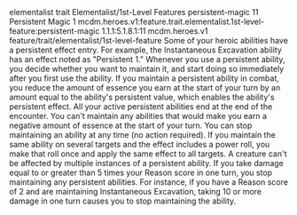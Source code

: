 <ability>
  <metadata>
    <class>elementalist</class>
    <feature_type>trait</feature_type>
    <file_dpath>Elementalist/1st-Level Features</file_dpath>
    <item_id>persistent-magic</item_id>
    <item_index>11</item_index>
    <item_name>Persistent Magic</item_name>
    <level>1</level>
    <scc>mcdm.heroes.v1:feature.trait.elementalist.1st-level-feature:persistent-magic</scc>
    <scdc>1.1.1:5.1.8.1:11</scdc>
    <source>mcdm.heroes.v1</source>
    <type>feature/trait/elementalist/1st-level-feature</type>
  </metadata>
  <effects>
    <effect type="mundane">Some of your heroic abilities have a persistent effect entry. For example, the Instantaneous Excavation ability has an effect noted as &quot;Persistent 1.&quot; Whenever you use a persistent ability, you decide whether you want to maintain it, and start doing so immediately after you first use the ability. If you maintain a persistent ability in combat, you reduce the amount of essence you earn at the start of your turn by an amount equal to the ability&apos;s persistent value, which enables the ability&apos;s persistent effect. All your active persistent abilities end at the end of the encounter.
You can&apos;t maintain any abilities that would make you earn a negative amount of essence at the start of your turn. You can stop maintaining an ability at any time (no action required).
If you maintain the same ability on several targets and the effect includes a power roll, you make that roll once and apply the same effect to all targets. A creature can&apos;t be affected by multiple instances of a persistent ability.
If you take damage equal to or greater than 5 times your Reason score in one turn, you stop maintaining any persistent abilities. For instance, if you have a Reason score of 2 and are maintaining Instantaneous Excavation, taking 10 or more damage in one turn causes you to stop maintaining the ability.</effect>
  </effects>
</ability>

